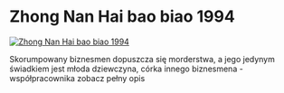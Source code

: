 Zhong Nan Hai bao biao 1994 
=============
[![Zhong Nan Hai bao biao 1994 ](http://vidos.pl/images/player.gif)](http://vidos.pl/zhong-nan-hai-bao-biao-1994)

 Skorumpowany biznesmen dopuszcza się morderstwa, a jego jedynym świadkiem jest młoda dziewczyna, córka innego biznesmena - współpracownika zobacz pełny opis

